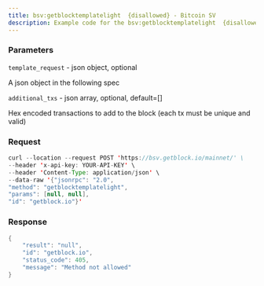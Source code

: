 ```yaml
---
title: bsv:getblocktemplatelight  {disallowed} - Bitcoin SV
description: Example code for the bsv:getblocktemplatelight  {disallowed} json-rpc method. Сomplete guide on how to use bsv:getblocktemplatelight  {disallowed} json-rpc in GetBlock.io Web3 documentation.
---
```


### Parameters


`template_request` - json object, optional

A json object in the following spec

`additional_txs` - json array, optional, default=\[\]

Hex encoded transactions to add to the block (each tx must be unique and
valid)

### Request

``` java
curl --location --request POST 'https://bsv.getblock.io/mainnet/' \ 
--header 'x-api-key: YOUR-API-KEY' \ 
--header 'Content-Type: application/json' \ 
--data-raw '{"jsonrpc": "2.0",
"method": "getblocktemplatelight",
"params": [null, null],
"id": "getblock.io"}'
```

###  Response

``` java
{
    "result": "null",
    "id": "getblock.io",
    "status_code": 405,
    "message": "Method not allowed"
}
```

